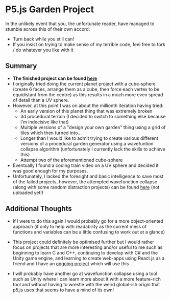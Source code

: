 # P5.js Garden Project

In the unlikely event that you, the unfortunate reader, have managed to stumble across this of their own accord:
- Turn back while you still can!
- If you insist on trying to make sense of my terrible code, feel free to fork / do whatever you like with it

## Summary

- **The finished project can be found [here](https://p5.tomat05.net)**
- I originally tried doing the current planet project with a cube-sphere (create 6 faces, arrange them as a cube, then force each vertex to be equidistant from the centre)
as this results in a much more even spread of detail than a UV sphere.
- However, at this point I was on about the millionth iteration having tried:
    - An early version of this planet thing that was extremely broken
    - 3d procedural terrain (I decided to switch to something else because I'm indecisive like that)
    - Multiple versions of a "design your own garden" thing using a grid of tiles which then turned into...
    - Longer than I would like to admit trying to create various different versions of a procedural garden generator using a wavefuntion collapse algorithm (unfortunately I currently lack the skills to achieve this)
    - Attempt two of the aforementioned cube-sphere
- Eventually I found a coding train video on a UV sphere and decided it was good enough for my purposes.
- Unfortunately, I lacked the foresight and basic intelligence to save most of the failed projects, however, the attempted wavefunction collapse (along with some random distraction projects) can be found [here](https://p5.tomat05.net) (not uploaded yet!)

## Additional Thoughts

- If I were to do this again I would probably go for a more object-oriented approach (if only to help with readability as the current mess of functions and variables can be a little confusing to work out at a glance)
- This project could definitely be optimised further but I would rather focus on projects that are more interesting and/or useful to me such as beginning to learn C and C++, continuing to develop with C# and the Unity game engine, and learning to create web-apps using React.js as a friend and I have an [ongoing project](https://lizard.social/) which will use this


- I will probably have another go at wavefunction collapse using a tool such as Unity where I can learn more about it with a more feature-rich tool and without having to wrestle with the weird global-ish origin that p5.js uses that seems to have a mind of its own!
